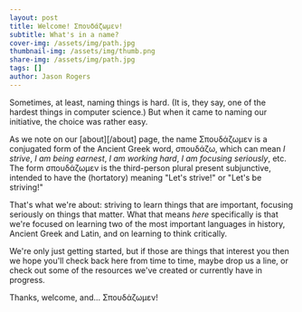 ```yaml
---
layout: post
title: Welcome! Σπουδάζωμεν!
subtitle: What's in a name?
cover-img: /assets/img/path.jpg
thumbnail-img: /assets/img/thumb.png
share-img: /assets/img/path.jpg
tags: []
author: Jason Rogers
---
```


Sometimes, at least, naming things is hard. (It is, they say, one of the hardest things in computer science.) But when it came to naming our initiative, the choice was rather easy.

As we note on our [about][/about] page, the name <span class="greek-text">Σπουδάζωμεν</span> is a conjugated form of the Ancient Greek word, <span class="greek-text">σπουδάζω</span>, which can mean _I strive_, _I am being earnest_, _I am working hard_, _I am focusing seriously_, etc. The form <span class="greek-text">σπουδάζωμεν</span> is the third-person plural present subjunctive, intended to have the (hortatory) meaning "Let's strive!" or "Let's be striving!"

That's what we're about: striving to learn things that are important, focusing seriously on things that matter. What that means _here_ specifically is that we're focused on learning two of the most important languages in history, Ancient Greek and Latin, and on learning to think critically.

We're only just getting started, but if those are things that interest you then we hope you'll check back here from time to time, maybe drop us a line, or check out some of the resources we've created or currently have in progress.

Thanks, welcome, and... <span class="greek-text">Σπουδάζωμεν</span>!